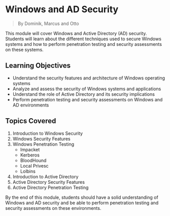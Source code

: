 # Windows and AD Security

> By Dominik, Marcus and Otto

This module will cover Windows and Active Directory (AD) security. Students will learn about the different techniques used to secure Windows systems and how to perform penetration testing and security assessments on these systems.

## Learning Objectives

- Understand the security features and architecture of Windows operating systems
- Analyze and assess the security of Windows systems and applications
- Understand the role of Active Directory and its security implications
- Perform penetration testing and security assessments on Windows and AD environments

## Topics Covered

1. Introduction to Windows Security
1. Windows Security Features
1. Windows Penetration Testing
   - Impacket
   - Kerberos
   - BloodHound
   - Local Privesc
   - Lolbins
1. Introduction to Active Directory
1. Active Directory Security Features
1. Active Directory Penetration Testing

By the end of this module, students should have a solid understanding of Windows and AD security and be able to perform penetration testing and security assessments on these environments.
